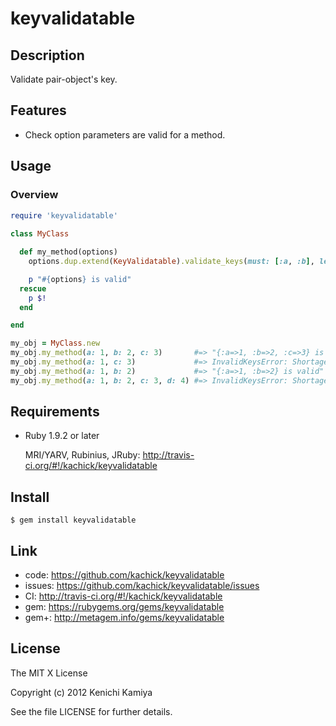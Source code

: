 keyvalidatable
==============

Description
-----------

Validate pair-object's key.

Features
--------

* Check option parameters are valid for a method.

Usage
-----

### Overview

```ruby
require 'keyvalidatable'
    
class MyClass

  def my_method(options)
    options.dup.extend(KeyValidatable).validate_keys(must: [:a, :b], let: [:c])

    p "#{options} is valid"
  rescue
    p $!
  end

end

my_obj = MyClass.new
my_obj.my_method(a: 1, b: 2, c: 3)       #=> "{:a=>1, :b=>2, :c=>3} is valid"
my_obj.my_method(a: 1, c: 3)             #=> InvalidKeysError: Shortage: [:b] / Excess: []
my_obj.my_method(a: 1, b: 2)             #=> "{:a=>1, :b=>2} is valid"
my_obj.my_method(a: 1, b: 2, c: 3, d: 4) #=> InvalidKeysError: Shortage: [] / Excess: [:d]
```

Requirements
------------

* Ruby 1.9.2 or later

  MRI/YARV, Rubinius, JRuby: http://travis-ci.org/#!/kachick/keyvalidatable

Install
-------

```shell
$ gem install keyvalidatable
```

Link
----

* code: https://github.com/kachick/keyvalidatable
* issues: https://github.com/kachick/keyvalidatable/issues
* CI: http://travis-ci.org/#!/kachick/keyvalidatable
* gem: https://rubygems.org/gems/keyvalidatable
* gem+: http://metagem.info/gems/keyvalidatable

License
-------

The MIT X License

Copyright (c) 2012 Kenichi Kamiya

See the file LICENSE for further details.
